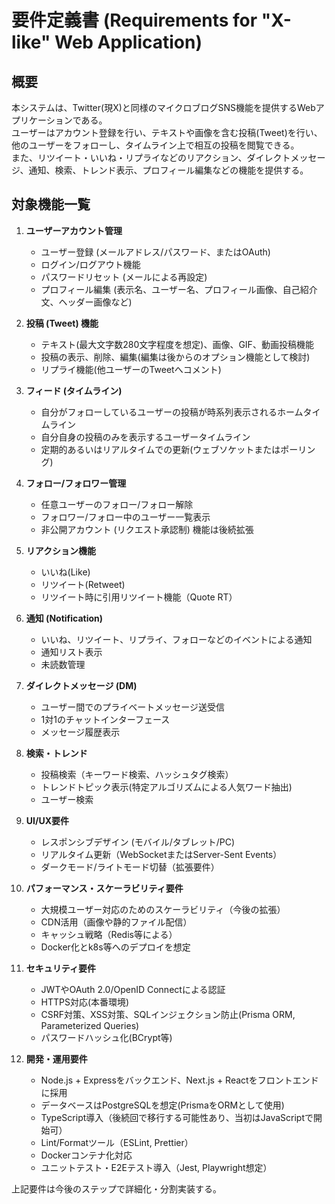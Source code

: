 # 要件定義書 (Requirements for "X-like" Web Application)

## 概要
本システムは、Twitter(現X)と同様のマイクロブログSNS機能を提供するWebアプリケーションである。  
ユーザーはアカウント登録を行い、テキストや画像を含む投稿(Tweet)を行い、他のユーザーをフォローし、タイムライン上で相互の投稿を閲覧できる。  
また、リツイート・いいね・リプライなどのリアクション、ダイレクトメッセージ、通知、検索、トレンド表示、プロフィール編集などの機能を提供する。

## 対象機能一覧
1. **ユーザーアカウント管理**
   - ユーザー登録 (メールアドレス/パスワード、またはOAuth)
   - ログイン/ログアウト機能
   - パスワードリセット (メールによる再設定)
   - プロフィール編集 (表示名、ユーザー名、プロフィール画像、自己紹介文、ヘッダー画像など)

2. **投稿 (Tweet) 機能**
   - テキスト(最大文字数280文字程度を想定)、画像、GIF、動画投稿機能
   - 投稿の表示、削除、編集(編集は後からのオプション機能として検討)
   - リプライ機能(他ユーザーのTweetへコメント)

3. **フィード (タイムライン)**
   - 自分がフォローしているユーザーの投稿が時系列表示されるホームタイムライン
   - 自分自身の投稿のみを表示するユーザータイムライン
   - 定期的あるいはリアルタイムでの更新(ウェブソケットまたはポーリング)

4. **フォロー/フォロワー管理**
   - 任意ユーザーのフォロー/フォロー解除
   - フォロワー/フォロー中のユーザー一覧表示
   - 非公開アカウント (リクエスト承認制) 機能は後続拡張

5. **リアクション機能**
   - いいね(Like)
   - リツイート(Retweet)
   - リツイート時に引用リツイート機能（Quote RT）

6. **通知 (Notification)**
   - いいね、リツイート、リプライ、フォローなどのイベントによる通知
   - 通知リスト表示
   - 未読数管理

7. **ダイレクトメッセージ (DM)**
   - ユーザー間でのプライベートメッセージ送受信
   - 1対1のチャットインターフェース
   - メッセージ履歴表示

8. **検索・トレンド**
   - 投稿検索（キーワード検索、ハッシュタグ検索）
   - トレンドトピック表示(特定アルゴリズムによる人気ワード抽出)
   - ユーザー検索

9. **UI/UX要件**
   - レスポンシブデザイン (モバイル/タブレット/PC)
   - リアルタイム更新（WebSocketまたはServer-Sent Events）
   - ダークモード/ライトモード切替（拡張要件）

10. **パフォーマンス・スケーラビリティ要件**
    - 大規模ユーザー対応のためのスケーラビリティ（今後の拡張）
    - CDN活用（画像や静的ファイル配信）
    - キャッシュ戦略（Redis等による）
    - Docker化とk8s等へのデプロイを想定

11. **セキュリティ要件**
    - JWTやOAuth 2.0/OpenID Connectによる認証
    - HTTPS対応(本番環境)
    - CSRF対策、XSS対策、SQLインジェクション防止(Prisma ORM, Parameterized Queries)
    - パスワードハッシュ化(BCrypt等)

12. **開発・運用要件**
    - Node.js + Expressをバックエンド、Next.js + Reactをフロントエンドに採用
    - データベースはPostgreSQLを想定(PrismaをORMとして使用)
    - TypeScript導入（後続回で移行する可能性あり、当初はJavaScriptで開始可）
    - Lint/Formatツール（ESLint, Prettier）
    - Dockerコンテナ化対応
    - ユニットテスト・E2Eテスト導入（Jest, Playwright想定）

上記要件は今後のステップで詳細化・分割実装する。
